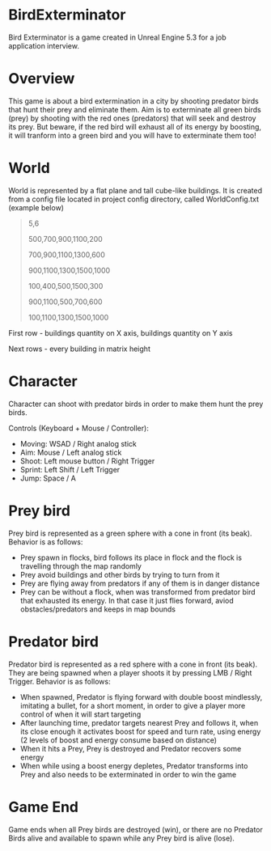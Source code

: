 # BirdExterminator

Bird Exterminator is a game created in Unreal Engine 5.3 for a job application interview. 

# Overview

This game is about a bird extermination in a city by shooting predator birds that hunt their prey and eliminate them. Aim is to exterminate all green birds (prey) by shooting with the red ones (predators) that will seek and destroy its prey. But beware, if the red bird will exhaust all of its energy by boosting, it will tranform into a green bird and you will have to exterminate them too!

# World
World is represented by a flat plane and tall cube-like buildings. It is created from a config file located in project config directory, called WorldConfig.txt (example below)
>5,6
>
>500,700,900,1100,200
>
>700,900,1100,1300,600
>
>900,1100,1300,1500,1000
>
>100,400,500,1500,300
>
>900,1100,500,700,600
>
>100,1100,1300,1500,1000

First row - buildings quantity on X axis, buildings quantity on Y axis

Next rows - every building in matrix height

# Character
Character can shoot with predator birds in order to make them hunt the prey birds.

Controls (Keyboard + Mouse / Controller):

- Moving: WSAD / Right analog stick
- Aim: Mouse / Left analog stick
- Shoot: Left mouse button / Right Trigger
- Sprint: Left Shift / Left Trigger
- Jump: Space / A

# Prey bird
Prey bird is represented as a green sphere with a cone in front (its beak). Behavior is as follows:
- Prey spawn in flocks, bird follows its place in flock and the flock is travelling through the map randomly
- Prey avoid buildings and other birds by trying to turn from it
- Prey are flying away from predators if any of them is in danger distance
- Prey can be without a flock, when was transformed from predator bird that exhausted its energy. In that case it just flies forward, aviod obstacles/predators and keeps in map bounds

# Predator bird
Predator bird is represented as a red sphere with a cone in front (its beak). They are being spawned when a player shoots it by pressing LMB / Right Trigger. Behavior is as follows:
- When spawned, Predator is flying forward with double boost mindlessly, imitating a bullet, for a short moment, in order to give a player more control of when it will start targeting
- After launching time, predator targets nearest Prey and follows it, when its close enough it activates boost for speed and turn rate, using energy (2 levels of boost and energy consume based on distance)
- When it hits a Prey, Prey is destroyed and Predator recovers some energy
- When while using a boost energy depletes, Predator transforms into Prey and also needs to be exterminated in order to win the game

# Game End
Game ends when all Prey birds are destroyed (win), or there are no Predator Birds alive and available to spawn while any Prey bird is alive (lose).
